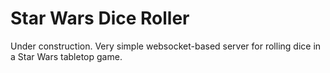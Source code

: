 # Star Wars Dice Roller

Under construction. Very simple websocket-based server for rolling dice in a Star Wars tabletop game.
